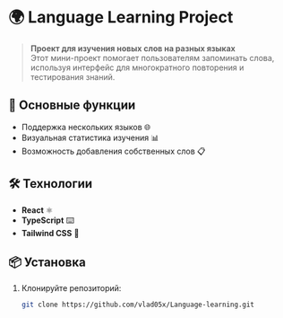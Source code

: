 # 🌍 Language Learning Project

> **Проект для изучения новых слов на разных языках**  
Этот мини-проект помогает пользователям запоминать слова, используя интерфейс для многократного повторения и тестирования знаний.

## 🚀 Основные функции

- Поддержка нескольких языков 🌐
- Визуальная статистика изучения 📊
- Возможность добавления собственных слов 📋

## 🛠️ Технологии

- **React** ⚛️
- **TypeScript** ⌨️
- **Tailwind CSS** 🎨

## 📦 Установка

1. Клонируйте репозиторий:
   ```bash
   git clone https://github.com/vlad05x/Language-learning.git
